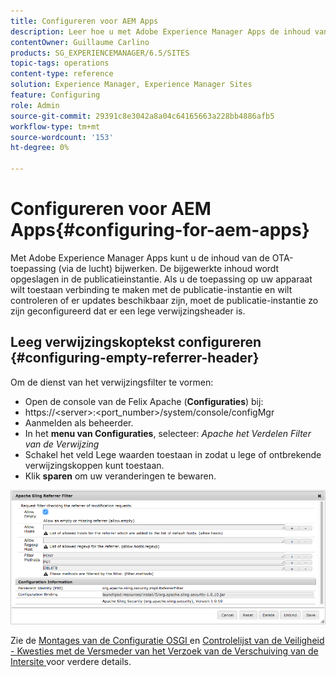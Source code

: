 ```yaml
---
title: Configureren voor AEM Apps
description: Leer hoe u met Adobe Experience Manager Apps de inhoud van uw OTA-toepassing (via de lucht) kunt bijwerken.
contentOwner: Guillaume Carlino
products: SG_EXPERIENCEMANAGER/6.5/SITES
topic-tags: operations
content-type: reference
solution: Experience Manager, Experience Manager Sites
feature: Configuring
role: Admin
source-git-commit: 29391c8e3042a8a04c64165663a228bb4886afb5
workflow-type: tm+mt
source-wordcount: '153'
ht-degree: 0%

---
```


# Configureren voor AEM Apps{#configuring-for-aem-apps}

Met Adobe Experience Manager Apps kunt u de inhoud van de OTA-toepassing (via de lucht) bijwerken. De bijgewerkte inhoud wordt opgeslagen in de publicatieinstantie. Als u de toepassing op uw apparaat wilt toestaan verbinding te maken met de publicatie-instantie en wilt controleren of er updates beschikbaar zijn, moet de publicatie-instantie zo zijn geconfigureerd dat er een lege verwijzingsheader is.

## Leeg verwijzingskoptekst configureren {#configuring-empty-referrer-header}

Om de dienst van het verwijzingsfilter te vormen:

* Open de console van de Felix Apache (**Configuraties**) bij:
* https://&lt;server>:&lt;port_number>/system/console/configMgr
* Aanmelden als beheerder.
* In het **menu van Configuraties**, selecteer: *Apache het Verdelen Filter van de Verwijzing*
* Schakel het veld Lege waarden toestaan in zodat u lege of ontbrekende verwijzingskoppen kunt toestaan.
* Klik **sparen** om uw veranderingen te bewaren.

![ chlimage_1-58 ](assets/chlimage_1-58a.png)

Zie de [ Montages van de Configuratie OSGI ](/help/sites-deploying/osgi-configuration-settings.md) en [ Controlelijst van de Veiligheid - Kwesties met de Versmeder van het Verzoek van de Verschuiving van de Intersite ](/help/sites-administering/security-checklist.md#protect-against-cross-site-request-forgery) voor verdere details.
